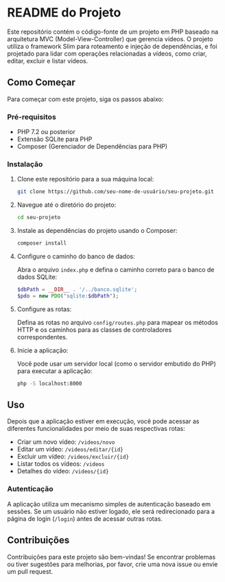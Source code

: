 # README do Projeto

Este repositório contém o código-fonte de um projeto em PHP baseado na arquitetura MVC (Model-View-Controller) que gerencia vídeos. O projeto utiliza o framework Slim para roteamento e injeção de dependências, e foi projetado para lidar com operações relacionadas a vídeos, como criar, editar, excluir e listar vídeos.

## Como Começar

Para começar com este projeto, siga os passos abaixo:

### Pré-requisitos

- PHP 7.2 ou posterior
- Extensão SQLite para PHP
- Composer (Gerenciador de Dependências para PHP)

### Instalação

1. Clone este repositório para a sua máquina local:

   ```bash
   git clone https://github.com/seu-nome-de-usuário/seu-projeto.git
   ```

2. Navegue até o diretório do projeto:

   ```bash
   cd seu-projeto
   ```

3. Instale as dependências do projeto usando o Composer:

   ```bash
   composer install
   ```

4. Configure o caminho do banco de dados:

   Abra o arquivo `index.php` e defina o caminho correto para o banco de dados SQLite:

   ```php
   $dbPath = __DIR__ . '/../banco.sqlite';
   $pdo = new PDO("sqlite:$dbPath");
   ```

5. Configure as rotas:

   Defina as rotas no arquivo `config/routes.php` para mapear os métodos HTTP e os caminhos para as classes de controladores correspondentes.

6. Inicie a aplicação:

   Você pode usar um servidor local (como o servidor embutido do PHP) para executar a aplicação:

   ```bash
   php -S localhost:8000
   ```

## Uso

Depois que a aplicação estiver em execução, você pode acessar as diferentes funcionalidades por meio de suas respectivas rotas:

- Criar um novo vídeo: `/videos/novo`
- Editar um vídeo: `/videos/editar/{id}`
- Excluir um vídeo: `/videos/excluir/{id}`
- Listar todos os vídeos: `/videos`
- Detalhes do vídeo: `/videos/{id}`

### Autenticação

A aplicação utiliza um mecanismo simples de autenticação baseado em sessões. Se um usuário não estiver logado, ele será redirecionado para a página de login (`/login`) antes de acessar outras rotas.

## Contribuições

Contribuições para este projeto são bem-vindas! Se encontrar problemas ou tiver sugestões para melhorias, por favor, crie uma nova issue ou envie um pull request.
